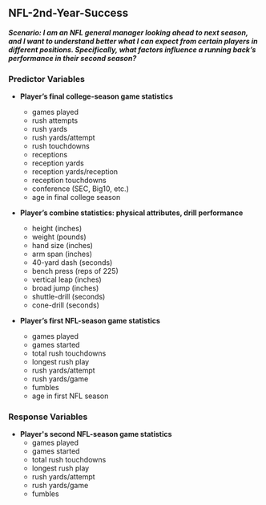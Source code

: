 ## NFL-2nd-Year-Success

***Scenario: I am an NFL general manager looking ahead to next season, and I want to understand better what I can expect from certain players in different positions. Specifically, what factors influence a running back’s performance in their second season?***

### Predictor Variables
* **Player’s final college-season game statistics**
    * games played
    * rush attempts
    * rush yards
    * rush yards/attempt
    * rush touchdowns
    * receptions
    * reception yards
    * reception yards/reception
    * reception touchdowns
    * conference (SEC, Big10, etc.)
    * age in final college season
  
* **Player’s combine statistics: physical attributes, drill performance**
    * height (inches)
    * weight (pounds)
    * hand size (inches)
    * arm span (inches)
    * 40-yard dash (seconds)
    * bench press (reps of 225)
    * vertical leap (inches)
    * broad jump (inches)
    * shuttle-drill (seconds)
    * cone-drill (seconds)
  
* **Player’s first NFL-season game statistics**
    * games played
    * games started
    * total rush touchdowns
    * longest rush play
    * rush yards/attempt
    * rush yards/game
    * fumbles
    * age in first NFL season


### Response Variables
* **Player's second NFL-season game statistics**
  * games played
  * games started
  * total rush touchdowns
  * longest rush play
  * rush yards/attempt
  * rush yards/game
  * fumbles
